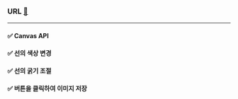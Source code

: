 ### URL [🔗](https://soheeoott.github.io/vanilaJS/nomad-paint/)
---
#### ✅ Canvas API
#### ✅ 선의 색상 변경  
#### ✅ 선의 굵기 조절  
#### ✅ 버튼을 클릭하여 이미지 저장